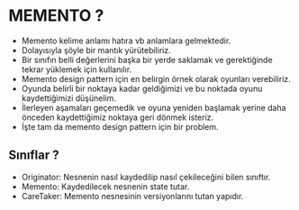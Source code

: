 # MEMENTO ?

* Memento kelime anlamı hatıra vb anlamlara gelmektedir.
* Dolayısıyla şöyle bir mantık yürütebiliriz.
* Bir sınıfın belli değerlerini başka bir yerde saklamak ve gerektiğinde tekrar yüklemek için kullanılır.
* Memento design pattern için en belirgin örnek olarak oyunları verebiliriz.
* Oyunda belirli bir noktaya kadar geldiğimizi ve bu noktada oyunu kaydettiğimizi düşünelim.
* İlerleyen aşamaları geçemedik ve oyuna yeniden başlamak yerine daha önceden kaydettiğimiz noktaya geri dönmek isteriz.
* İşte tam da memento design pattern için bir problem.

## Sınıflar ?

* Originator: Nesnenin nasıl kaydedilip nasıl çekileceğini bilen sınıftır.
* Memento: Kaydedilecek nesnenin state tutar.
* CareTaker: Memento nesnesinin versiyonlarını tutan yapıdır.
